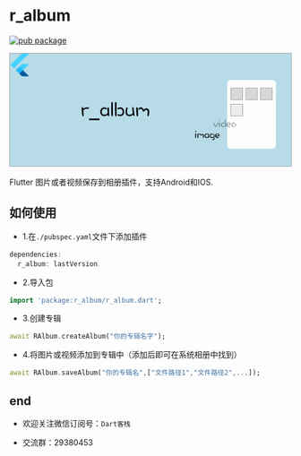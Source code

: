 # r_album
[![pub package](https://img.shields.io/pub/v/r_album.svg)](https://pub.dartlang.org/packages/r_album)

![](screen/r_album.png)


Flutter 图片或者视频保存到相册插件，支持Android和IOS.


## 如何使用

- 1.在`./pubspec.yaml`文件下添加插件

```dart
dependencies:
  r_album: lastVersion

```

- 2.导入包

```dart
import 'package:r_album/r_album.dart';
```

- 3.创建专辑

```dart
await RAlbum.createAlbum("你的专辑名字");
```

- 4.将图片或视频添加到专辑中（添加后即可在系统相册中找到）

```dart
await RAlbum.saveAlbum("你的专辑名",["文件路径1","文件路径2",...]);
```

## end

- 欢迎关注微信订阅号：`Dart客栈`

- 交流群：29380453